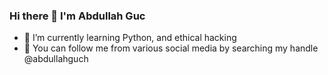 ### Hi there 👋 I'm Abdullah Guc

- 🌱 I’m currently learning Python, and ethical hacking
- 👯 You can follow me from various social media by searching my handle @abdullahguch
